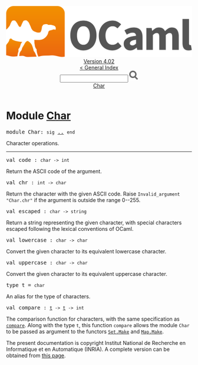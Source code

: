<!-- ((! set title API !)) ((! set documentation !)) ((! set api !)) ((! set nobreadcrumb !)) -->
<div class="api"><header><nav class="toc brand"><a class="brand" href="https://ocaml.org/"><img src="colour-logo-gray.svg" class="svg" alt="OCaml"></a></nav><nav class="toc"><div class="toc_version"><a href="/docs" id="version-select">Version 4.02</a></div><a href="index.html">&lt; General Index</a><div class="api_search"><input type="text" name="apisearch" id="api_search" oninput="mySearch(false);" onkeypress="this.oninput();" onclick="this.oninput();" onpaste="this.oninput();">
<img src="search_icon.svg" alt="Search" class="svg" onclick="mySearch(false)"></div>
<div id="search_results"></div><div class="toc_title"><a href="#top">Char</a></div><ul></ul></nav></header>

<h1>Module <a href="type_Char.html">Char</a></h1>

<pre><span class="keyword">module</span> Char: <code class="code"><span class="keyword">sig</span></code> <a href="Char.html">..</a> <code class="code"><span class="keyword">end</span></code></pre><div class="info module top">
Character operations.<br>
</div>
<hr width="100%">

<pre><span id="VALcode"><span class="keyword">val</span> code</span> : <code class="type">char -&gt; int</code></pre><div class="info ">
Return the ASCII code of the argument.<br>
</div>

<pre><span id="VALchr"><span class="keyword">val</span> chr</span> : <code class="type">int -&gt; char</code></pre><div class="info ">
Return the character with the given ASCII code.
   Raise <code class="code"><span class="constructor">Invalid_argument</span> <span class="string">"Char.chr"</span></code> if the argument is
   outside the range 0--255.<br>
</div>

<pre><span id="VALescaped"><span class="keyword">val</span> escaped</span> : <code class="type">char -&gt; string</code></pre><div class="info ">
Return a string representing the given character,
   with special characters escaped following the lexical conventions
   of OCaml.<br>
</div>

<pre><span id="VALlowercase"><span class="keyword">val</span> lowercase</span> : <code class="type">char -&gt; char</code></pre><div class="info ">
Convert the given character to its equivalent lowercase character.<br>
</div>

<pre><span id="VALuppercase"><span class="keyword">val</span> uppercase</span> : <code class="type">char -&gt; char</code></pre><div class="info ">
Convert the given character to its equivalent uppercase character.<br>
</div>

<pre><span id="TYPEt"><span class="keyword">type</span> <code class="type"></code>t</span> = <code class="type">char</code> </pre>
<div class="info ">
An alias for the type of characters.<br>
</div>


<pre><span id="VALcompare"><span class="keyword">val</span> compare</span> : <code class="type"><a href="Char.html#TYPEt">t</a> -&gt; <a href="Char.html#TYPEt">t</a> -&gt; int</code></pre><div class="info ">
The comparison function for characters, with the same specification as
    <a href="Pervasives.html#VALcompare"><code class="code">compare</code></a>.  Along with the type <code class="code">t</code>, this function <code class="code">compare</code>
    allows the module <code class="code"><span class="constructor">Char</span></code> to be passed as argument to the functors
    <a href="Set.Make.html"><code class="code"><span class="constructor">Set</span>.<span class="constructor">Make</span></code></a> and <a href="Map.Make.html"><code class="code"><span class="constructor">Map</span>.<span class="constructor">Make</span></code></a>.<br>
</div>
<div class="copyright">The present documentation is copyright Institut National de Recherche en Informatique et en Automatique (INRIA). A complete version can be obtained from <a href="http://caml.inria.fr/pub/docs/manual-ocaml/">this page</a>.</div></div>